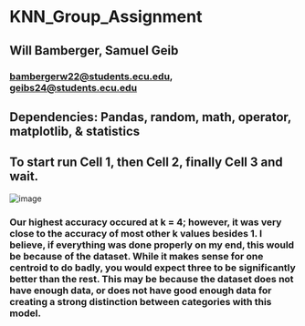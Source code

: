# KNN_Group_Assignment
## Will Bamberger, Samuel Geib
### bambergerw22@students.ecu.edu, geibs24@students.ecu.edu

## Dependencies: Pandas, random, math, operator, matplotlib, & statistics
## To start run Cell 1, then Cell 2, finally Cell 3 and wait.

![image](files/home/wqb/Downloads/kgraph4.png)

### Our highest accuracy occured at k = 4; however, it was very close to the accuracy of most other k values besides 1. I believe, if everything was done properly on my end, this would be because of the dataset. While it makes sense for one centroid to do badly, you would expect three to be significantly better than the rest. This may be because the dataset does not have enough data, or does not have good enough data for creating a strong distinction between categories with this model.

